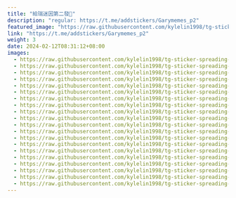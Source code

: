 ```yaml
---
title: "給瑞迷因第二發🙌"
description: "regular: https://t.me/addstickers/Garymemes_p2"
featured_image: "https://raw.githubusercontent.com/kylelin1998/tg-sticker-spreading-worldwide-images/main/img/f5529aad-7cb7-453d-896d-417acce84ef7.jpg"
link: "https://t.me/addstickers/Garymemes_p2"
weight: 3
date: 2024-02-12T08:31:12+08:00
images:
  - https://raw.githubusercontent.com/kylelin1998/tg-sticker-spreading-worldwide-images/main/img/f5529aad-7cb7-453d-896d-417acce84ef7.jpg
  - https://raw.githubusercontent.com/kylelin1998/tg-sticker-spreading-worldwide-images/main/img/4ce3515e-4d2d-490f-baad-4d6dc3d1b2cf.jpg
  - https://raw.githubusercontent.com/kylelin1998/tg-sticker-spreading-worldwide-images/main/img/4595ef61-1c62-4182-9d79-34bd1fbe46b3.jpg
  - https://raw.githubusercontent.com/kylelin1998/tg-sticker-spreading-worldwide-images/main/img/1a9ff77c-1a44-483e-8fb8-29d772275f30.jpg
  - https://raw.githubusercontent.com/kylelin1998/tg-sticker-spreading-worldwide-images/main/img/cac17f7b-f8d5-44e6-a83c-f20a348ff4e9.jpg
  - https://raw.githubusercontent.com/kylelin1998/tg-sticker-spreading-worldwide-images/main/img/2f6eecc0-f209-40fd-a5bf-b0bf958b9d94.jpg
  - https://raw.githubusercontent.com/kylelin1998/tg-sticker-spreading-worldwide-images/main/img/8dda86e9-e3bd-4c3a-94fd-31f945d99847.jpg
  - https://raw.githubusercontent.com/kylelin1998/tg-sticker-spreading-worldwide-images/main/img/ab01ea8d-c669-4ac4-a18e-2886dc68f1d5.jpg
  - https://raw.githubusercontent.com/kylelin1998/tg-sticker-spreading-worldwide-images/main/img/a19a298b-3f50-4504-a173-cf1ef736ca7c.jpg
  - https://raw.githubusercontent.com/kylelin1998/tg-sticker-spreading-worldwide-images/main/img/ffd7b7ff-3a6f-4b7a-bbed-ddd845061714.jpg
  - https://raw.githubusercontent.com/kylelin1998/tg-sticker-spreading-worldwide-images/main/img/7ca35242-3e42-4034-a6d3-10863b6b9b00.jpg
  - https://raw.githubusercontent.com/kylelin1998/tg-sticker-spreading-worldwide-images/main/img/03ee753e-c203-4e8c-9c19-b5b08a7c7950.jpg
  - https://raw.githubusercontent.com/kylelin1998/tg-sticker-spreading-worldwide-images/main/img/b9f7b080-bf2c-40fd-b935-8defdfec39f4.jpg
  - https://raw.githubusercontent.com/kylelin1998/tg-sticker-spreading-worldwide-images/main/img/f5eb7dfe-d0f3-46f8-bcf2-e36682621e38.jpg
  - https://raw.githubusercontent.com/kylelin1998/tg-sticker-spreading-worldwide-images/main/img/6edf4ca7-ecd5-439d-97b6-f1b032353d1e.jpg
  - https://raw.githubusercontent.com/kylelin1998/tg-sticker-spreading-worldwide-images/main/img/2f5ecb1e-c5f1-4a64-a27f-0849100cf824.jpg
  - https://raw.githubusercontent.com/kylelin1998/tg-sticker-spreading-worldwide-images/main/img/d5049f4a-c880-4130-be6c-353084859b7b.jpg
  - https://raw.githubusercontent.com/kylelin1998/tg-sticker-spreading-worldwide-images/main/img/8ac93d64-21f4-4050-abe7-d292d5e0193d.jpg
  - https://raw.githubusercontent.com/kylelin1998/tg-sticker-spreading-worldwide-images/main/img/c2b95cb1-3f89-4a63-9547-56282593ab5f.jpg
  - https://raw.githubusercontent.com/kylelin1998/tg-sticker-spreading-worldwide-images/main/img/cbd8ebed-c25b-4fbc-911e-2426a4f6a5ff.jpg
---
```

